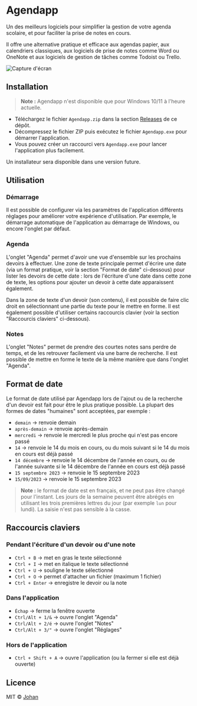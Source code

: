 # Agendapp

Un des meilleurs logiciels pour simplifier la gestion de votre agenda scolaire, et pour faciliter la prise de notes en cours.

Il offre une alternative pratique et efficace aux agendas papier, aux calendriers classiques, aux logiciels de prise de notes comme Word ou OneNote et aux logiciels de gestion de tâches comme Todoist ou Trello.

![Capture d'écran](https://raw.githubusercontent.com/johan-perso/agendapp/master/README.png)
<!-- TODO: on verra pour mettre la bonne image plus tard -->

## Installation

> **Note :** Agendapp n'est disponible que pour Windows 10/11 à l'heure actuelle.

* Téléchargez le fichier `Agendapp.zip` dans la section [Releases](https://github.com/johan-perso/agendapp/releases) de ce dépôt.
* Décompressez le fichier ZIP puis exécutez le fichier `Agendapp.exe` pour démarrer l'application.
* Vous pouvez créer un raccourci vers `Agendapp.exe` pour lancer l'application plus facilement.

Un installateur sera disponible dans une version future.

## Utilisation

### Démarrage

Il est possible de configurer via les paramètres de l'application différents réglages pour améliorer votre expérience d'utilisation. Par exemple, le démarrage automatique de l'application au démarrage de Windows, ou encore l'onglet par défaut.

### Agenda

L'onglet "Agenda" permet d'avoir une vue d'ensemble sur les prochains devoirs à effectuer. Une zone de texte principale permet d'écrire une date (via un format pratique, voir la section "Format de date" ci-dessous) pour lister les devoirs de cette date : lors de l'écriture d'une date dans cette zone de texte, les options pour ajouter un devoir à cette date apparaissent également.

Dans la zone de texte d'un devoir (son contenu), il est possible de faire clic droit en sélectionnant une partie du texte pour le mettre en forme. Il est également possible d'utiliser certains raccourcis clavier (voir la section "Raccourcis claviers" ci-dessous).

### Notes

L'onglet "Notes" permet de prendre des courtes notes sans perdre de temps, et de les retrouver facilement via une barre de recherche. Il est possible de mettre en forme le texte de la même manière que dans l'onglet "Agenda".

## Format de date

Le format de date utilisé par Agendapp lors de l'ajout ou de la recherche d'un devoir est fait pour être le plus pratique possible. La plupart des formes de dates "humaines" sont acceptées, par exemple :

* `demain` → renvoie demain
* `après-demain` → renvoie après-demain
* `mercredi` → renvoie le mercredi le plus proche qui n'est pas encore passé
* `14` → renvoie le 14 du mois en cours, ou du mois suivant si le 14 du mois en cours est déjà passé
* `14 décembre` → renvoie le 14 décembre de l'année en cours, ou de l'année suivante si le 14 décembre de l'année en cours est déjà passé
* `15 septembre 2023` → renvoie le 15 septembre 2023
* `15/09/2023` → renvoie le 15 septembre 2023

> **Note :** le format de date est en français, et ne peut pas être changé pour l'instant. Les jours de la semaine peuvent être abrégés en utilisant les trois premières lettres du jour (par exemple `lun` pour lundi). La saisie n'est pas sensible à la casse.

## Raccourcis claviers

### Pendant l'écriture d'un devoir ou d'une note

* `Ctrl + B` → met en gras le texte sélectionné
* `Ctrl + I` → met en italique le texte sélectionné
* `Ctrl + U` → souligne le texte sélectionné
* `Ctrl + O` → permet d'attacher un fichier (maximum 1 fichier)
* `Ctrl + Enter` → enregistre le devoir ou la note

### Dans l'application

* `Échap` → ferme la fenêtre ouverte
* `Ctrl/Alt + 1/&` → ouvre l'onglet "Agenda"
* `Ctrl/Alt + 2/é` → ouvre l'onglet "Notes"
* `Ctrl/Alt + 3/"` → ouvre l'onglet "Réglages"

### Hors de l'application

* `Ctrl + Shift + A` → ouvre l'application (ou la fermer si elle est déjà ouverte)

## Licence

MIT © [Johan](https://johanstick.fr)